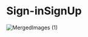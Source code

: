# Sign-inSignUp
![MergedImages (1)](https://user-images.githubusercontent.com/47485482/121486779-131d8300-c9ef-11eb-9dfb-ce72a48ab1fb.png)

